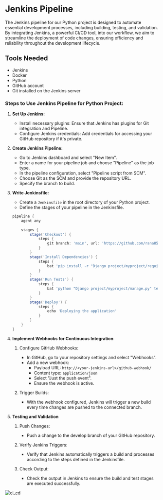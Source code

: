 # Jenkins Pipeline

The Jenkins pipeline for our Python project is designed to automate essential development processes, including building, testing, and validation. By integrating Jenkins, a powerful CI/CD tool, into our workflow, we aim to streamline the deployment of code changes, ensuring efficiency and reliability throughout the development lifecycle.

## Tools Needed
- Jenkins
- Docker
- Python
- GitHub account
- Git installed on the Jenkins server

### Steps to Use Jenkins Pipeline for Python Project:

1. **Set Up Jenkins:**
   - Install necessary plugins: Ensure that Jenkins has plugins for Git integration and Pipeline.
   - Configure Jenkins credentials: Add credentials for accessing your GitHub repository if it's private.

2. **Create Jenkins Pipeline:**
   - Go to Jenkins dashboard and select "New Item".
   - Enter a name for your pipeline job and choose "Pipeline" as the job type.
   - In the pipeline configuration, select "Pipeline script from SCM".
   - Choose Git as the SCM and provide the repository URL.
   - Specify the branch to build.

3. **Write Jenkinsfile:**
   - Create a `Jenkinsfile` in the root directory of your Python project.
   - Define the stages of your pipeline in the Jenkinsfile.
   
   ```groovy
   pipeline {
       agent any
       
       stages {
           stage('Checkout') {
               steps {
                   git branch: 'main', url: 'https://github.com/rana854/cicd-project-1.git'
               }
           }
           stage('Install Dependencies') {
               steps {
                   bat 'pip install -r "Django project/myproject/requirements.txt"'
               }
           }
           stage('Run Tests') {
               steps {
                   bat 'python "Django project/myproject/manage.py" test'
               }
           }
           stage('Deploy') {
               steps {
                   echo 'Deploying the application'
               }
           }
       }
   }
   ```

4. **Implement Webhooks for Continuous Integration**
   1. Configure GitHub Webhooks:
      - In GitHub, go to your repository settings and select "Webhooks".
      - Add a new webhook:
        - Payload URL: `http://<your-jenkins-url>/github-webhook/`
        - Content type: `application/json`
        - Select "Just the push event".
        - Ensure the webhook is active.
   
   2. Trigger Builds:
      - With the webhook configured, Jenkins will trigger a new build every time changes are pushed to the connected branch.

5. **Testing and Validation**
   
   1. Push Changes:
      - Push a change to the develop branch of your GitHub repository.

   2. Verify Jenkins Triggers:
      - Verify that Jenkins automatically triggers a build and processes according to the steps defined in the Jenkinsfile.

   3. Check Output:
      - Check the output in Jenkins to ensure the build and test stages are executed successfully.



![ci_cd](https://github.com/rana854/cicd-project-1/assets/132678372/4ab7b14d-875b-4ad7-a93b-e1aaacfbbb03)
